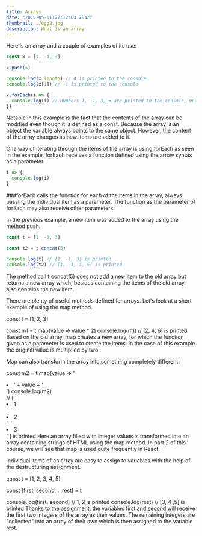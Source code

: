 ```yaml
---
title: Arrays
date: "2015-05-01T22:12:03.284Z"
thumbnail: ./egg2.jpg
description: What is an array
---
```


Here is an array and a couple of examples of its use:

```js
const x = [1, -1, 3]

x.push(5)

console.log(x.length) // 4 is printed to the console
console.log(x[1]) // -1 is printed to the console

x.forEach(i => {
  console.log(i) // numbers 1, -1, 3, 5 are printed to the console, one per line
})
```

Notable in this example is the fact that the contents of the array can be modified even though it is defined as a const. Because the array is an object the variable always points to the same object. However, the content of the array changes as new items are added to it.

One way of iterating through the items of the array is using forEach as seen in the example. forEach receives a function defined using the arrow syntax as a parameter.

```js
i => {
  console.log(i)
}
```

###forEach
calls the function for each of the items in the array, always passing the individual item as a parameter. The function as the parameter of forEach may also receive other parameters.

In the previous example, a new item was added to the array using the method push.

```js
const t = [1, -1, 3]

const t2 = t.concat(5)

console.log(t) // [1, -1, 3] is printed
console.log(t2) // [1, -1, 3, 5] is printed
```

The method call t.concat(5) does not add a new item to the old array but returns a new array which, besides containing the items of the old array, also contains the new item.

There are plenty of useful methods defined for arrays. Let's look at a short example of using the map method.

const t = [1, 2, 3]

const m1 = t.map(value => value \* 2)
console.log(m1) // [2, 4, 6] is printed
Based on the old array, map creates a new array, for which the function given as a parameter is used to create the items. In the case of this example the original value is multiplied by two.

Map can also transform the array into something completely different:

const m2 = t.map(value => '<li>' + value + '</li>')
console.log(m2)  
// [ '<li>1</li>', '<li>2</li>', '<li>3</li>' ] is printed
Here an array filled with integer values is transformed into an array containing strings of HTML using the map method. In part 2 of this course, we will see that map is used quite frequently in React.

Individual items of an array are easy to assign to variables with the help of the destructuring assignment.

const t = [1, 2, 3, 4, 5]

const [first, second, ...rest] = t

console.log(first, second) // 1, 2 is printed
console.log(rest) // [3, 4 ,5] is printed
Thanks to the assignment, the variables first and second will receive the first two integers of the array as their values. The remaining integers are "collected" into an array of their own which is then assigned to the variable rest.
